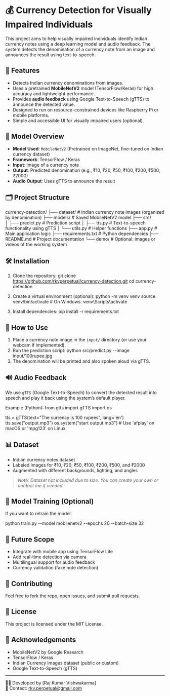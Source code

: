
# 💰 Currency Detection for Visually Impaired Individuals

This project aims to help visually impaired individuals identify Indian currency notes using a deep learning model and audio feedback. The system detects the denomination of a currency note from an image and announces the result using text-to-speech.

## 🚀 Features

- Detects Indian currency denominations from images.
- Uses a pretrained **MobileNetV2** model (TensorFlow/Keras) for high accuracy and lightweight performance.
- Provides **audio feedback** using Google Text-to-Speech (gTTS) to announce the detected value.
- Designed to run on resource-constrained devices like Raspberry Pi or mobile platforms.
- Simple and accessible UI for visually impaired users (optional).

## 🧠 Model Overview

- **Model Used**: `MobileNetV2` (Pretrained on ImageNet, fine-tuned on Indian currency dataset)
- **Framework**: TensorFlow / Keras
- **Input**: Image of a currency note
- **Output**: Predicted denomination (e.g., ₹10, ₹20, ₹50, ₹100, ₹200, ₹500, ₹2000)
- **Audio Output**: Uses gTTS to announce the result

## 🗂️ Project Structure

currency-detection/
├── dataset/               # Indian currency note images (organized by denomination)
├── models/                # Saved MobileNetV2 model
├── src/                   
│   ├── predict.py         # Prediction script
│   ├── tts.py             # Text-to-speech functionality using gTTS
│   └── utils.py           # Helper functions
├── app.py                 # Main application logic
├── requirements.txt       # Python dependencies
├── README.md              # Project documentation
└── demo/                  # Optional: images or videos of the working system

## 🛠️ Installation

1. Clone the repository:
   git clone https://github.com/rkvperpetual/currency-detection.git
   cd currency-detection

2. Create a virtual environment (optional):
   python -m venv venv
   source venv/bin/activate  # On Windows: venv\Scripts\activate

3. Install dependencies:
   pip install -r requirements.txt

## 📸 How to Use

1. Place a currency note image in the `input/` directory (or use your webcam if implemented).
2. Run the prediction script:
   python src/predict.py --image input/100rupee.jpg
3. The denomination will be printed and also spoken aloud via gTTS.

## 🔊 Audio Feedback

We use `gTTS` (Google Text-to-Speech) to convert the detected result into speech and play it back using the system’s default player.

Example (Python):
from gtts import gTTS
import os

tts = gTTS(text="The currency is 100 rupees", lang='en')
tts.save("output.mp3")
os.system("start output.mp3")  # Use 'afplay' on macOS or 'mpg123' on Linux

## 📊 Dataset

- Indian currency notes dataset
- Labeled images for ₹10, ₹20, ₹50, ₹100, ₹200, ₹500, and ₹2000
- Augmented with different backgrounds, lighting, and angles

> *Note: Dataset not included due to size. You can create your own or contact me if needed.*

## 🧪 Model Training (Optional)

If you want to retrain the model:

python train.py --model mobilenetv2 --epochs 20 --batch-size 32

## 📱 Future Scope

- Integrate with mobile app using TensorFlow Lite
- Add real-time detection via camera
- Multilingual support for audio feedback
- Currency validation (fake note detection)

## 🤝 Contributing

Feel free to fork the repo, open issues, and submit pull requests.

## 📃 License

This project is licensed under the MIT License.

## 🙌 Acknowledgements

- MobileNetV2 by Google Research
- TensorFlow / Keras
- Indian Currency Images dataset (public or custom)
- Google Text-to-Speech (gTTS)

---

👨‍💻 Developed by [Raj Kumar Vishwakarma]  
📧 Contact: rkv.perpetual@gmail.com
